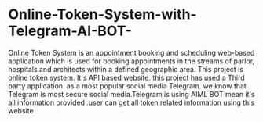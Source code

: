 # Online-Token-System-with-Telegram-AI-BOT-
Online Token System is an appointment booking and scheduling web-based application which is used for booking appointments in the streams of parlor, hospitals and architects within a defined geographic area.
This project is online token system. It's API based website. this project has used a Third party application. as a most popular social media Telegram. we know that Telegram is most secure social media.Telegram is using AIML BOT mean it's all information provided .user can get all token related information using this website

